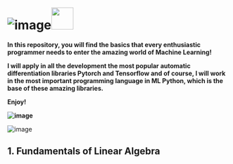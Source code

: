 

# **![image](https://github.com/CLAREISMO/Machine-Learning-Fundamentals/assets/63759427/4f05d5a8-920b-49f8-afb5-8e0d19da3fff)**<img src="https://media.tenor.com/eT_e-q0D5xoAAAAi/long-livethe-blob-sunglasses.gif" width="50px">


**In this repository, you will find the basics that every enthusiastic programmer needs to enter the amazing world of Machine Learning!**

**I will apply in all the development the most popular automatic differentiation libraries Pytorch and Tensorflow and of course, I will work in the most important programming language in ML Python, which is the base of these amazing libraries.**

**Enjoy!﻿**

**![image](https://github.com/CLAREISMO/Machine-Learning-Fundamentals/assets/63759427/4df26f7c-2948-474f-a23d-c0a60743d59b)**

![image](https://github.com/CLAREISMO/Machine-Learning-Fundamentals/assets/63759427/ea46b8b2-b034-4af8-af2e-e445facc408d)





## **1. Fundamentals of Linear Algebra** 






